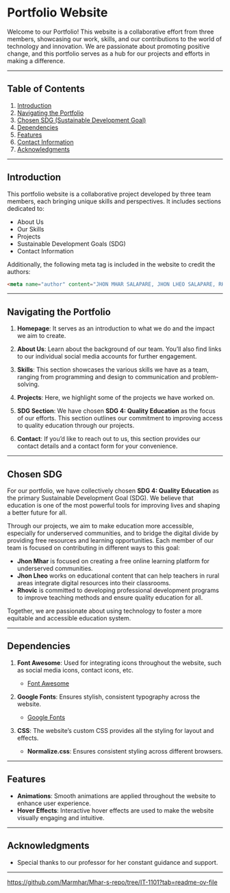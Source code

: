 # Portfolio Website

Welcome to our Portfolio! This website is a collaborative effort from three members, showcasing our work, skills, and our contributions to the world of technology and innovation. We are passionate about promoting positive change, and this portfolio serves as a hub for our projects and efforts in making a difference.

---

## Table of Contents

1. [Introduction](#introduction)
2. [Navigating the Portfolio](#navigating-the-portfolio)
3. [Chosen SDG (Sustainable Development Goal)](#chosen-sdg)
4. [Dependencies](#dependencies)
5. [Features](#features)
6. [Contact Information](#contact-information)
7. [Acknowledgments](#acknowledgments)

---

## Introduction

This portfolio website is a collaborative project developed by three team members, each bringing unique skills and perspectives. It includes sections dedicated to:

- About Us
- Our Skills
- Projects
- Sustainable Development Goals (SDG)
- Contact Information

Additionally, the following meta tag is included in the website to credit the authors:

```html
<meta name="author" content="JHON MHAR SALAPARE, JHON LHEO SALAPARE, RHOVIC ASIS">
```

---

## Navigating the Portfolio

1. **Homepage**: It serves as an introduction to what we do and the impact we aim to create.

2. **About Us**: Learn about the background of our team. You’ll also find links to our individual social media accounts for further engagement.

3. **Skills**: This section showcases the various skills we have as a team, ranging from programming and design to communication and problem-solving.

4. **Projects**: Here, we highlight some of the projects we have worked on.

5. **SDG Section**: We have chosen **SDG 4: Quality Education** as the focus of our efforts. This section outlines our commitment to improving access to quality education through our projects.

6. **Contact**: If you’d like to reach out to us, this section provides our contact details and a contact form for your convenience.

---

## Chosen SDG

For our portfolio, we have collectively chosen **SDG 4: Quality Education** as the primary Sustainable Development Goal (SDG). We believe that education is one of the most powerful tools for improving lives and shaping a better future for all. 

Through our projects, we aim to make education more accessible, especially for underserved communities, and to bridge the digital divide by providing free resources and learning opportunities. Each member of our team is focused on contributing in different ways to this goal:

- **Jhon Mhar** is focused on creating a free online learning platform for underserved communities.
- **Jhon Lheo** works on educational content that can help teachers in rural areas integrate digital resources into their classrooms.
- **Rhovic** is committed to developing professional development programs to improve teaching methods and ensure quality education for all.

Together, we are passionate about using technology to foster a more equitable and accessible education system.

---

## Dependencies

1. **Font Awesome**: Used for integrating icons throughout the website, such as social media icons, contact icons, etc.
   - [Font Awesome](https://fontawesome.com/)

2. **Google Fonts**: Ensures stylish, consistent typography across the website.
   - [Google Fonts](https://fonts.google.com/)

3. **CSS**: The website’s custom CSS provides all the styling for layout and effects.

   - **Normalize.css**: Ensures consistent styling across different browsers.

---

## Features

- **Animations**: Smooth animations are applied throughout the website to enhance user experience.
- **Hover Effects**: Interactive hover effects are used to make the website visually engaging and intuitive.

---


## Acknowledgments

- Special thanks to our professor for her constant guidance and support.


---

https://github.com/Marmhar/Mhar-s-repo/tree/IT-1101?tab=readme-ov-file
